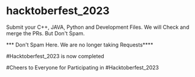# hacktoberfest_2023
Submit your C++, JAVA, Python and Development Files. We will Check and merge the PRs. But Don't Spam.

*** Don't Spam Here. We are no longer taking Requests****   

#Hacktoberfest_2023 is now completed

#Cheers to Everyone for Participating in #Hacktoberfest_2023
